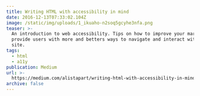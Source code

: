 ```yaml
---
title: Writing HTML with accessibility in mind
date: 2016-12-13T07:33:02.104Z
image: /static/img/uploads/1_ikuaho-n2soq5gcyhe3nfa.png
teaser: >-
  An introduction to web accessibility. Tips on how to improve your markup and
  provide users with more and betters ways to navigate and interact with your
  site.
tags:
  - html
  - a11y
publication: Medium
url: >-
  https://medium.com/alistapart/writing-html-with-accessibility-in-mind-a62026493412
archive: false
---
```


